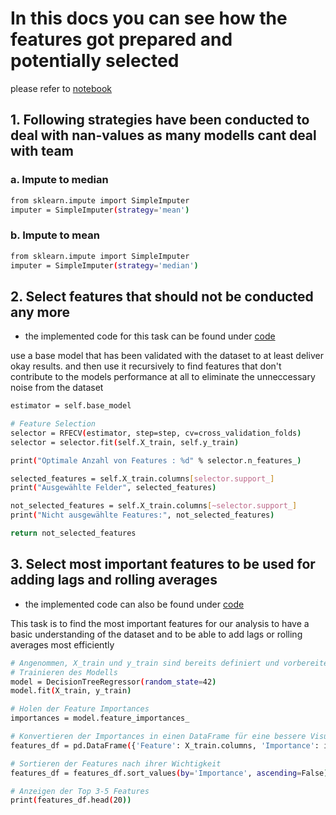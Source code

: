 # In this docs you can see how the features got prepared and potentially selected

please refer to [notebook](src/dev/feature_engineering.ipynb)

## 1. Following strategies have been conducted to deal with nan-values as many modells cant deal with team

### a. Impute to median

```sh
from sklearn.impute import SimpleImputer
imputer = SimpleImputer(strategy='mean')
```

### b. Impute to mean


```sh
from sklearn.impute import SimpleImputer
imputer = SimpleImputer(strategy='median')
```


## 2. Select features that should not be conducted any more

- the implemented code for this task can be found under [code](/src/app/feature_selection/recursive_feature_selector.py)

use a base model that has been validated with the dataset to at least deliver okay results. and then use it recursively to find features that don't contribute to the models performance at all to eliminate the unneccessary noise from the dataset

```sh
estimator = self.base_model

# Feature Selection
selector = RFECV(estimator, step=step, cv=cross_validation_folds)
selector = selector.fit(self.X_train, self.y_train)

print("Optimale Anzahl von Features : %d" % selector.n_features_)

selected_features = self.X_train.columns[selector.support_]
print("Ausgewählte Felder", selected_features)

not_selected_features = self.X_train.columns[~selector.support_]
print("Nicht ausgewählte Features:", not_selected_features)

return not_selected_features
```


## 3. Select most important features to be used for adding lags and rolling averages

- the implemented code can also be found under [code](/src/app/feature_selection/recursive_feature_selector.py)

This task is to find the most important features for our analysis to have a basic understanding of the dataset and to be able to add lags or rolling averages most efficiently

```sh
# Angenommen, X_train und y_train sind bereits definiert und vorbereitet
# Trainieren des Modells
model = DecisionTreeRegressor(random_state=42)
model.fit(X_train, y_train)

# Holen der Feature Importances
importances = model.feature_importances_

# Konvertieren der Importances in einen DataFrame für eine bessere Visualisierung
features_df = pd.DataFrame({'Feature': X_train.columns, 'Importance': importances})

# Sortieren der Features nach ihrer Wichtigkeit
features_df = features_df.sort_values(by='Importance', ascending=False)

# Anzeigen der Top 3-5 Features
print(features_df.head(20))
```

